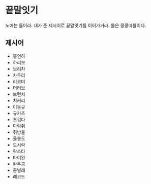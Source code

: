 # 끝말잇기
노예는 들어라. 내가 준 제시어로 끝말잇기를 이어가거라. 
룰은 쿵쿵따룰이다.

## 제시어
- 홍연하
- 하리보
- 보리차 
- 차두리
- 리코더
- 더러브
- 브런치
- 치커리
- 이동규 
- 규카츠
- 츠겁다
- 다람쥐
- 쥐방울 
- 울릉도
- 도시락 
- 락스타
- 타이완
- 완두콩
- 콩벌레
- 레코드
